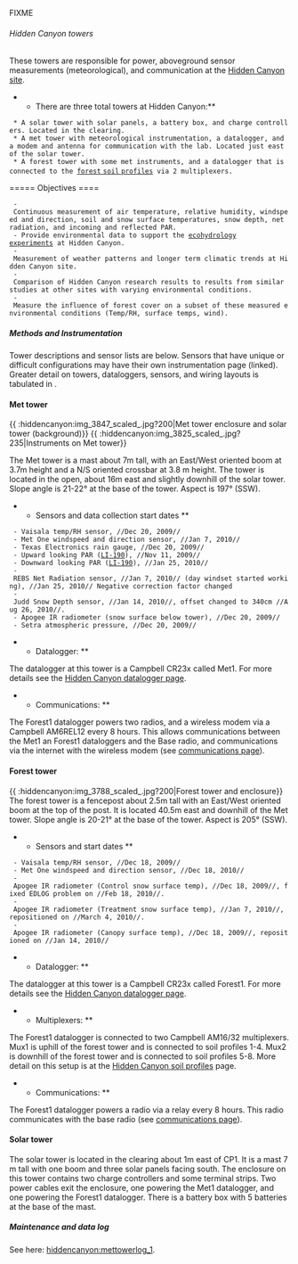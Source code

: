 FIXME

###### Hidden Canyon towers

These towers are responsible for power, aboveground sensor measurements
(meteorological), and communication at the [Hidden Canyon
site](hiddencanyon:sitedescription "wikilink").

-   -   There are three total towers at Hidden Canyon:\*\*

` * A solar tower with solar panels, a battery box, and charge controllers. Located in the clearing.`\
` * A met tower with meteorological instrumentation, a datalogger, and a modem and antenna for communication with the lab. Located just east of the solar tower.`\
` * A forest tower with some met instruments, and a datalogger that is connected to the `[`forest`
`soil`
`profiles`](hiddencanyon:soilprofiles "wikilink")` via 2 multiplexers.`

===== Objectives ====

` - Continuous measurement of air temperature, relative humidity, windspeed and direction, soil and snow surface temperatures, snow depth, net radiation, and incoming and reflected PAR.`\
` - Provide environmental data to support the `[`ecohydrology`
`experiments`](hc_ecohydrology:overview "wikilink")` at Hidden Canyon.`\
` - Measurement of weather patterns and longer term climatic trends at Hidden Canyon site. `\
` - Comparison of Hidden Canyon research results to results from similar studies at other sites with varying environmental conditions.`\
` - Measure the influence of forest cover on a subset of these measured environmental conditions (Temp/RH, surface temps, wind).`

##### Methods and Instrumentation

Tower descriptions and sensor lists are below. Sensors that have unique
or difficult configurations may have their own instrumentation page
(linked). Greater detail on towers, dataloggers, sensors, and wiring
layouts is tabulated in .

#### Met tower

{{ :hiddencanyon:img\_3847\_scaled\_.jpg?200|Met tower enclosure and
solar tower (background)}} {{
:hiddencanyon:img\_3825\_scaled\_.jpg?235|Instruments on Met tower}}

The Met tower is a mast about 7m tall, with an East/West oriented boom
at 3.7m height and a N/S oriented crossbar at 3.8 m height. The tower is
located in the open, about 16m east and slightly downhill of the solar
tower. Slope angle is 21-22° at the base of the tower. Aspect is 197°
(SSW).

-   -   Sensors and data collection start dates \*\*

` - Vaisala temp/RH sensor, //Dec 20, 2009//`\
` - Met One windspeed and direction sensor, //Jan 7, 2010//`\
` - Texas Electronics rain gauge, //Dec 20, 2009//`\
` - Upward looking PAR (`[`LI-190`](:instruments:li-190 "wikilink")`), //Nov 11, 2009//`\
` - Downward looking PAR (`[`LI-190`](:instruments:li-190 "wikilink")`), //Jan 25, 2010//`\
` - REBS Net Radiation sensor, //Jan 7, 2010// (day windset started working), //Jan 25, 2010// Negative correction factor changed`\
` - Judd Snow Depth sensor, //Jan 14, 2010//, offset changed to 340cm //Aug 26, 2010//.`\
` - Apogee IR radiometer (snow surface below tower), //Dec 20, 2009//`\
` - Setra atmospheric pressure, //Dec 20, 2009//`

-   -   Datalogger: \*\*

The datalogger at this tower is a Campbell CR23x called Met1. For more
details see the [Hidden Canyon datalogger
page](hiddencanyon:dataloggers "wikilink").

-   -   Communications: \*\*

The Forest1 datalogger powers two radios, and a wireless modem via a
Campbell AM6REL12 every 8 hours. This allows communications between the
Met1 an Forest1 dataloggers and the Base radio, and communications via
the internet with the wireless modem (see [communications
page](hiddencanyon:communicationsystem "wikilink")).

#### Forest tower

{{ :hiddencanyon:img\_3788\_scaled\_.jpg?200|Forest tower and
enclosure}} The forest tower is a fencepost about 2.5m tall with an
East/West oriented boom at the top of the post. It is located 40.5m east
and downhill of the Met tower. Slope angle is 20-21° at the base of the
tower. Aspect is 205° (SSW).

-   -   Sensors and start dates \*\*

` - Vaisala temp/RH sensor, //Dec 18, 2009//`\
` - Met One windspeed and direction sensor, //Dec 18, 2010//`\
` - Apogee IR radiometer (Control snow surface temp), //Dec 18, 2009//, fixed EDLOG problem on //Feb 18, 2010//.`\
` - Apogee IR radiometer (Treatment snow surface temp), //Jan 7, 2010//, repositioned on //March 4, 2010//.`\
` - Apogee IR radiometer (Canopy surface temp), //Dec 18, 2009//, repositioned on //Jan 14, 2010//`

-   -   Datalogger: \*\*

The datalogger at this tower is a Campbell CR23x called Forest1. For
more details see the [Hidden Canyon datalogger
page](hiddencanyon:dataloggers "wikilink").

-   -   Multiplexers: \*\*

The Forest1 datalogger is connected to two Campbell AM16/32
multiplexers. Mux1 is uphill of the forest tower and is connected to
soil profiles 1-4. Mux2 is downhill of the forest tower and is connected
to soil profiles 5-8. More detail on this setup is at the [Hidden Canyon
soil profiles](hiddencanyon:soilprofiles "wikilink") page.

-   -   Communications: \*\*

The Forest1 datalogger powers a radio via a relay every 8 hours. This
radio communicates with the base radio (see [communications
page](hiddencanyon:communicationsystem "wikilink")).

#### Solar tower

The solar tower is located in the clearing about 1m east of CP1. It is a
mast 7 m tall with one boom and three solar panels facing south. The
enclosure on this tower contains two charge controllers and some
terminal strips. Two power cables exit the enclosure, one powering the
Met1 datalogger, and one powering the Forest1 datalogger. There is a
battery box with 5 batteries at the base of the mast.

##### Maintenance and data log

See here: <hiddencanyon:mettowerlog_1>.
